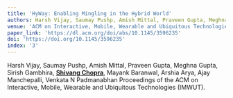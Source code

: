 ```yaml
---
title: 'HyWay: Enabling Mingling in the Hybrid World'
authors: Harsh Vijay, Saumay Pushp, Amish Mittal, Praveen Gupta, Meghna Gupta, Sirish Gambhira, <u><b>Shivang Chopra</b></u>, Mayank Baranwal, Arshia Arya, Ajay Manchepalli, Venkata N Padmanabhan
venue: 'ACM on Interactive, Mobile, Wearable and Ubiquitous Technologies (IMWUT)'
paper_link: 'https://dl.acm.org/doi/abs/10.1145/3596235'
doi: 'https://doi.org/10.1145/3596235'
index: '3'
---
```

Harsh Vijay, Saumay Pushp, Amish Mittal, Praveen Gupta, Meghna Gupta, Sirish Gambhira, <u><b>Shivang Chopra</b></u>, Mayank Baranwal, Arshia Arya, Ajay Manchepalli, Venkata N Padmanabhan
Proceedings of the ACM on Interactive, Mobile, Wearable and Ubiquitous Technologies (IMWUT).

